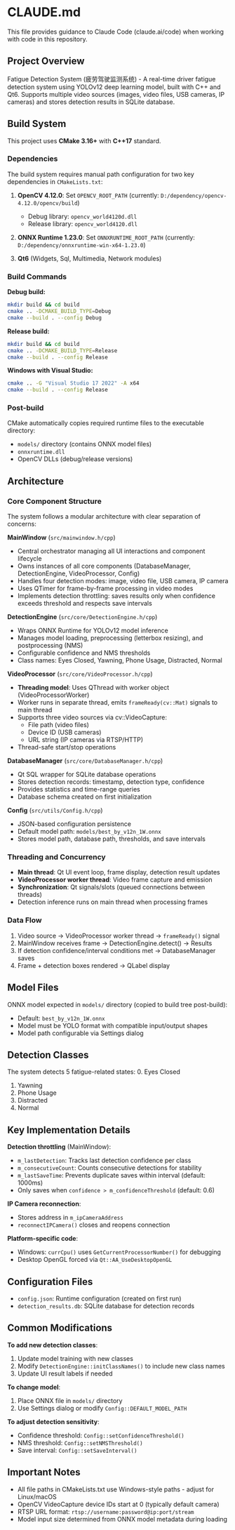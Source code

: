 # CLAUDE.md

This file provides guidance to Claude Code (claude.ai/code) when working with code in this repository.

## Project Overview

Fatigue Detection System (疲劳驾驶监测系统) - A real-time driver fatigue detection system using YOLOv12 deep learning model, built with C++ and Qt6. Supports multiple video sources (images, video files, USB cameras, IP cameras) and stores detection results in SQLite database.

## Build System

This project uses **CMake 3.16+** with **C++17** standard.

### Dependencies

The build system requires manual path configuration for two key dependencies in `CMakeLists.txt`:

1. **OpenCV 4.12.0**: Set `OPENCV_ROOT_PATH` (currently: `D:/dependency/opencv-4.12.0/opencv/build`)
   - Debug library: `opencv_world4120d.dll`
   - Release library: `opencv_world4120.dll`

2. **ONNX Runtime 1.23.0**: Set `ONNXRUNTIME_ROOT_PATH` (currently: `D:/dependency/onnxruntime-win-x64-1.23.0`)

3. **Qt6** (Widgets, Sql, Multimedia, Network modules)

### Build Commands

**Debug build:**
```bash
mkdir build && cd build
cmake .. -DCMAKE_BUILD_TYPE=Debug
cmake --build . --config Debug
```

**Release build:**
```bash
mkdir build && cd build
cmake .. -DCMAKE_BUILD_TYPE=Release
cmake --build . --config Release
```

**Windows with Visual Studio:**
```bash
cmake .. -G "Visual Studio 17 2022" -A x64
cmake --build . --config Release
```

### Post-build

CMake automatically copies required runtime files to the executable directory:
- `models/` directory (contains ONNX model files)
- `onnxruntime.dll`
- OpenCV DLLs (debug/release versions)

## Architecture

### Core Component Structure

The system follows a modular architecture with clear separation of concerns:

**MainWindow** (`src/mainwindow.h/cpp`)
- Central orchestrator managing all UI interactions and component lifecycle
- Owns instances of all core components (DatabaseManager, DetectionEngine, VideoProcessor, Config)
- Handles four detection modes: image, video file, USB camera, IP camera
- Uses QTimer for frame-by-frame processing in video modes
- Implements detection throttling: saves results only when confidence exceeds threshold and respects save intervals

**DetectionEngine** (`src/core/DetectionEngine.h/cpp`)
- Wraps ONNX Runtime for YOLOv12 model inference
- Manages model loading, preprocessing (letterbox resizing), and postprocessing (NMS)
- Configurable confidence and NMS thresholds
- Class names: Eyes Closed, Yawning, Phone Usage, Distracted, Normal

**VideoProcessor** (`src/core/VideoProcessor.h/cpp`)
- **Threading model**: Uses QThread with worker object (VideoProcessorWorker)
- Worker runs in separate thread, emits `frameReady(cv::Mat)` signals to main thread
- Supports three video sources via cv::VideoCapture:
  - File path (video files)
  - Device ID (USB cameras)
  - URL string (IP cameras via RTSP/HTTP)
- Thread-safe start/stop operations

**DatabaseManager** (`src/core/DatabaseManager.h/cpp`)
- Qt SQL wrapper for SQLite database operations
- Stores detection records: timestamp, detection type, confidence
- Provides statistics and time-range queries
- Database schema created on first initialization

**Config** (`src/utils/Config.h/cpp`)
- JSON-based configuration persistence
- Default model path: `models/best_by_v12n_1W.onnx`
- Stores model path, database path, thresholds, and save intervals

### Threading and Concurrency

- **Main thread**: Qt UI event loop, frame display, detection result updates
- **VideoProcessor worker thread**: Video frame capture and emission
- **Synchronization**: Qt signals/slots (queued connections between threads)
- Detection inference runs on main thread when processing frames

### Data Flow

1. Video source → VideoProcessor worker thread → `frameReady()` signal
2. MainWindow receives frame → DetectionEngine.detect() → Results
3. If detection confidence/interval conditions met → DatabaseManager saves
4. Frame + detection boxes rendered → QLabel display

## Model Files

ONNX model expected in `models/` directory (copied to build tree post-build):
- Default: `best_by_v12n_1W.onnx`
- Model must be YOLO format with compatible input/output shapes
- Model path configurable via Settings dialog

## Detection Classes

The system detects 5 fatigue-related states:
0. Eyes Closed
1. Yawning
2. Phone Usage
3. Distracted
4. Normal

## Key Implementation Details

**Detection throttling** (MainWindow):
- `m_lastDetection`: Tracks last detection confidence per class
- `m_consecutiveCount`: Counts consecutive detections for stability
- `m_lastSaveTime`: Prevents duplicate saves within interval (default: 1000ms)
- Only saves when `confidence > m_confidenceThreshold` (default: 0.6)

**IP Camera reconnection**:
- Stores address in `m_ipCameraAddress`
- `reconnectIPCamera()` closes and reopens connection

**Platform-specific code**:
- Windows: `currCpu()` uses `GetCurrentProcessorNumber()` for debugging
- Desktop OpenGL forced via `Qt::AA_UseDesktopOpenGL`

## Configuration Files

- `config.json`: Runtime configuration (created on first run)
- `detection_results.db`: SQLite database for detection records

## Common Modifications

**To add new detection classes**:
1. Update model training with new classes
2. Modify `DetectionEngine::initClassNames()` to include new class names
3. Update UI result labels if needed

**To change model**:
1. Place ONNX file in `models/` directory
2. Use Settings dialog or modify `Config::DEFAULT_MODEL_PATH`

**To adjust detection sensitivity**:
- Confidence threshold: `Config::setConfidenceThreshold()`
- NMS threshold: `Config::setNMSThreshold()`
- Save interval: `Config::setSaveInterval()`

## Important Notes

- All file paths in CMakeLists.txt use Windows-style paths - adjust for Linux/macOS
- OpenCV VideoCapture device IDs start at 0 (typically default camera)
- RTSP URL format: `rtsp://username:password@ip:port/stream`
- Model input size determined from ONNX model metadata during loading
